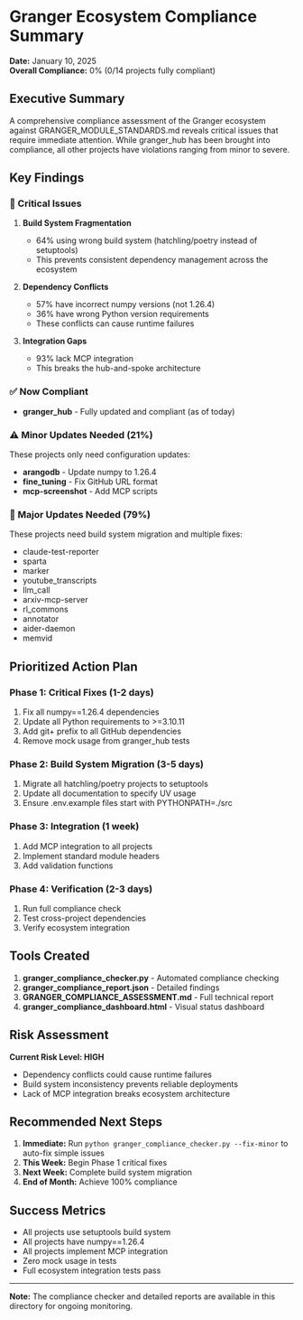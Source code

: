 # Granger Ecosystem Compliance Summary

**Date:** January 10, 2025  
**Overall Compliance:** 0% (0/14 projects fully compliant)

## Executive Summary

A comprehensive compliance assessment of the Granger ecosystem against GRANGER_MODULE_STANDARDS.md reveals critical issues that require immediate attention. While granger_hub has been brought into compliance, all other projects have violations ranging from minor to severe.

## Key Findings

### 🚨 Critical Issues

1. **Build System Fragmentation**
   - 64% using wrong build system (hatchling/poetry instead of setuptools)
   - This prevents consistent dependency management across the ecosystem

2. **Dependency Conflicts**
   - 57% have incorrect numpy versions (not 1.26.4)
   - 36% have wrong Python version requirements
   - These conflicts can cause runtime failures

3. **Integration Gaps**
   - 93% lack MCP integration
   - This breaks the hub-and-spoke architecture

### ✅ Now Compliant
- **granger_hub** - Fully updated and compliant (as of today)

### ⚠️ Minor Updates Needed (21%)
These projects only need configuration updates:
- **arangodb** - Update numpy to 1.26.4
- **fine_tuning** - Fix GitHub URL format  
- **mcp-screenshot** - Add MCP scripts

### 🔴 Major Updates Needed (79%)
These projects need build system migration and multiple fixes:
- claude-test-reporter
- sparta
- marker
- youtube_transcripts
- llm_call
- arxiv-mcp-server
- rl_commons
- annotator
- aider-daemon
- memvid

## Prioritized Action Plan

### Phase 1: Critical Fixes (1-2 days)
1. Fix all numpy==1.26.4 dependencies
2. Update all Python requirements to >=3.10.11
3. Add git+ prefix to all GitHub dependencies
4. Remove mock usage from granger_hub tests

### Phase 2: Build System Migration (3-5 days)
1. Migrate all hatchling/poetry projects to setuptools
2. Update all documentation to specify UV usage
3. Ensure .env.example files start with PYTHONPATH=./src

### Phase 3: Integration (1 week)
1. Add MCP integration to all projects
2. Implement standard module headers
3. Add validation functions

### Phase 4: Verification (2-3 days)
1. Run full compliance check
2. Test cross-project dependencies
3. Verify ecosystem integration

## Tools Created

1. **granger_compliance_checker.py** - Automated compliance checking
2. **granger_compliance_report.json** - Detailed findings
3. **GRANGER_COMPLIANCE_ASSESSMENT.md** - Full technical report
4. **granger_compliance_dashboard.html** - Visual status dashboard

## Risk Assessment

**Current Risk Level: HIGH**
- Dependency conflicts could cause runtime failures
- Build system inconsistency prevents reliable deployments
- Lack of MCP integration breaks ecosystem architecture

## Recommended Next Steps

1. **Immediate:** Run `python granger_compliance_checker.py --fix-minor` to auto-fix simple issues
2. **This Week:** Begin Phase 1 critical fixes
3. **Next Week:** Complete build system migration
4. **End of Month:** Achieve 100% compliance

## Success Metrics

- All projects use setuptools build system
- All projects have numpy==1.26.4
- All projects implement MCP integration
- Zero mock usage in tests
- Full ecosystem integration tests pass

---

**Note:** The compliance checker and detailed reports are available in this directory for ongoing monitoring.